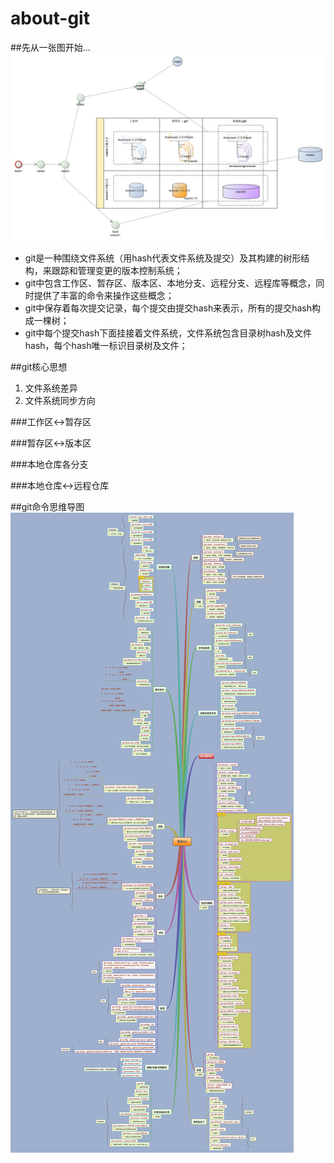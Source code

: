 # about-git
##先从一张图开始...
![git](doc/git.png)

- git是一种围绕文件系统（用hash代表文件系统及提交）及其构建的树形结构，来跟踪和管理变更的版本控制系统；
- git中包含工作区、暂存区、版本区、本地分支、远程分支、远程库等概念，同时提供了丰富的命令来操作这些概念；
- git中保存着每次提交记录，每个提交由提交hash来表示，所有的提交hash构成一棵树；
- git中每个提交hash下面挂接着文件系统，文件系统包含目录树hash及文件hash，每个hash唯一标识目录树及文件；

##git核心思想
1. 文件系统差异
2. 文件系统同步方向

###工作区<->暂存区

###暂存区<->版本区

###本地仓库各分支

###本地仓库<->远程仓库

##git命令思维导图
![git command](doc/有关Git.png)
